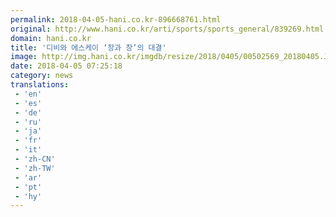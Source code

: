 ```yaml
---
permalink: 2018-04-05-hani.co.kr-896668761.html
original: http://www.hani.co.kr/arti/sports/sports_general/839269.html
domain: hani.co.kr
title: '디비와 에스케이 ‘창과 창’의 대결'
image: http://img.hani.co.kr/imgdb/resize/2018/0405/00502569_20180405.JPG
date: 2018-04-05 07:25:18
category: news
translations: 
 - 'en'
 - 'es'
 - 'de'
 - 'ru'
 - 'ja'
 - 'fr'
 - 'it'
 - 'zh-CN'
 - 'zh-TW'
 - 'ar'
 - 'pt'
 - 'hy'
---
```


